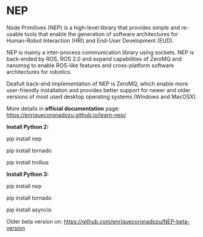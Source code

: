 # NEP

Node Primitives (NEP) is a high-level library that provides simple and re-usable tools that enable the generation of software architectures for Human-Robot Interaction (HRI) and End-User Development (EUD).

NEP is mainly a inter-process communication library using sockets. NEP is back-ended by ROS, ROS 2.0 and expand capabilities of ZeroMQ and nanomsg to enable ROS-like features and cross-platform software architectures for robotics.

Deafult back-end implementation of NEP is ZeroMQ, which enable more user-friendly installation and provides better support for newer and older versions of most used desktop operating systems (Windows and MacOSX).

More details in **official documentation** page: https://enriquecoronadozu.github.io/learn-nep/

**Install Python 2:** 

pip install nep

pip install tornado

pip install trollius

**Install Python 3:** 

pip install nep

pip install tornado

pip install asyncio

Older beta version on: https://github.com/enriquecoronadozu/NEP-beta-version
